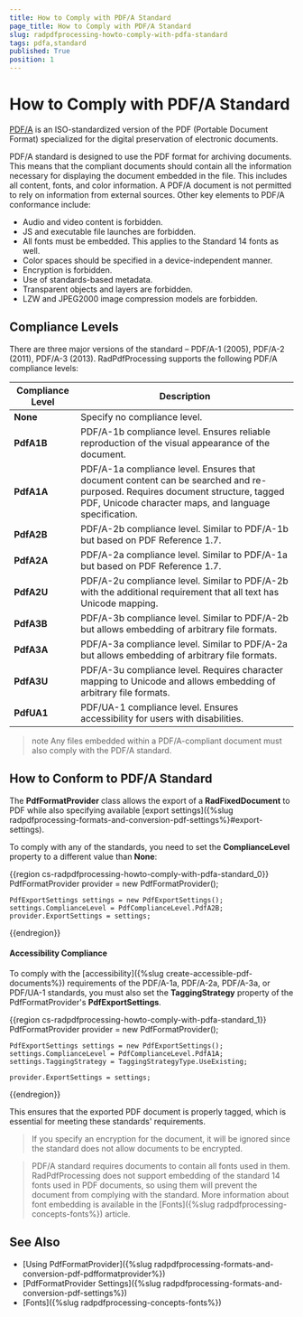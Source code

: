 ```yaml
---
title: How to Comply with PDF/A Standard
page_title: How to Comply with PDF/A Standard
slug: radpdfprocessing-howto-comply-with-pdfa-standard
tags: pdfa,standard
published: True
position: 1
---
```


# How to Comply with PDF/A Standard

[PDF/A](http://en.wikipedia.org/?title=PDF/A) is an ISO-standardized version of the PDF (Portable Document Format) specialized for the digital preservation of electronic documents. 

PDF/A standard is designed to use the PDF format for archiving documents. This means that the compliant documents should contain all the information necessary for displaying the document embedded in the file. This includes all content, fonts, and color information. A PDF/A document is not permitted to rely on information from external sources. Other key elements to PDF/A conformance include:

* Audio and video content is forbidden.
* JS and executable file launches are forbidden.
* All fonts must be embedded. This applies to the Standard 14 fonts as well.
* Color spaces should be specified in a device-independent manner.
* Encryption is forbidden.
* Use of standards-based metadata. 
* Transparent objects and layers are forbidden.
* LZW and JPEG2000 image compression models are forbidden.

## Compliance Levels

There are three major versions of the standard – PDF/A-1 (2005), PDF/A-2 (2011), PDF/A-3 (2013). RadPdfProcessing supports the following PDF/A compliance levels:

|Compliance Level|Description|
|----|----|
|**None**|Specify no compliance level.|
|**PdfA1B**|PDF/A-1b compliance level. Ensures reliable reproduction of the visual appearance of the document.|
|**PdfA1A**|PDF/A-1a compliance level. Ensures that document content can be searched and re-purposed. Requires document structure, tagged PDF, Unicode character maps, and language specification.|
|**PdfA2B**|PDF/A-2b compliance level. Similar to PDF/A-1b but based on PDF Reference 1.7.|
|**PdfA2A**|PDF/A-2a compliance level. Similar to PDF/A-1a but based on PDF Reference 1.7.|
|**PdfA2U**|PDF/A-2u compliance level. Similar to PDF/A-2b with the additional requirement that all text has Unicode mapping.|
|**PdfA3B**|PDF/A-3b compliance level. Similar to PDF/A-2b but allows embedding of arbitrary file formats.|
|**PdfA3A**|PDF/A-3a compliance level. Similar to PDF/A-2a but allows embedding of arbitrary file formats.|
|**PdfA3U**|PDF/A-3u compliance level. Requires character mapping to Unicode and allows embedding of arbitrary file formats.|
|**PdfUA1**|PDF/UA-1 compliance level. Ensures accessibility for users with disabilities.|

>note Any files embedded within a PDF/A-compliant document must also comply with the PDF/A standard.

## How to Conform to PDF/A Standard

The **PdfFormatProvider** class allows the export of a **RadFixedDocument** to PDF while also specifying available [export settings]({%slug radpdfprocessing-formats-and-conversion-pdf-settings%}#export-settings). 

To comply with any of the standards, you need to set the **ComplianceLevel** property to a different value than **None**:

{{region cs-radpdfprocessing-howto-comply-with-pdfa-standard_0}}
	PdfFormatProvider provider = new PdfFormatProvider();
	
	PdfExportSettings settings = new PdfExportSettings();
	settings.ComplianceLevel = PdfComplianceLevel.PdfA2B;
	provider.ExportSettings = settings;
{{endregion}}

#### Accessibility Compliance

To comply with the [accessibility]({%slug create-accessible-pdf-documents%}) requirements of the PDF/A-1a, PDF/A-2a, PDF/A-3a, or PDF/UA-1 standards, you must also set the **TaggingStrategy** property of the PdfFormatProvider's **PdfExportSettings**. 

{{region cs-radpdfprocessing-howto-comply-with-pdfa-standard_1}}
	PdfFormatProvider provider = new PdfFormatProvider();
	
	PdfExportSettings settings = new PdfExportSettings();
	settings.ComplianceLevel = PdfComplianceLevel.PdfA1A;
	settings.TaggingStrategy = TaggingStrategyType.UseExisting;

	provider.ExportSettings = settings;	
{{endregion}}

This ensures that the exported PDF document is properly tagged, which is essential for meeting these standards' requirements.

> If you specify an encryption for the document, it will be ignored since the standard does not allow documents to be encrypted.

> PDF/A standard requires documents to contain all fonts used in them. RadPdfProcessing does not support embedding of the standard 14 fonts used in PDF documents, so using them will prevent the document from complying with the standard. More information about font embedding is available in the [Fonts]({%slug radpdfprocessing-concepts-fonts%}) article.

## See Also

 * [Using PdfFormatProvider]({%slug radpdfprocessing-formats-and-conversion-pdf-pdfformatprovider%})
 * [PdfFormatProvider Settings]({%slug radpdfprocessing-formats-and-conversion-pdf-settings%})
 * [Fonts]({%slug radpdfprocessing-concepts-fonts%})
